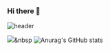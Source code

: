 ### Hi there 👋

![header](https://capsule-render.vercel.app/api?type=slice&color=auto&height=300&section=header&text=capsule%20render&fontSize=90)

<!--
**calmkeen/calmkeen** is a ✨ _special_ ✨ repository because its `README.md` (this file) appears on your GitHub profile.

Here are some ideas to get you started:

- 🔭 I’m currently working on ...
- 🌱 I’m currently learning ...
- 👯 I’m looking to collaborate on ...
- 🤔 I’m looking for help with ...
- 💬 Ask me about ...
- 📫 How to reach me: ...
- 😄 Pronouns: ...
- ⚡ Fun fact: ...
-->
<img src="https://img.shields.io/badge/쓰고자하는_텍스트-컬러코드?style=flat-square&logo=simpleicons에서_아이콘이름&logoColor=white"/></a>&nbsp
![Anurag's GitHub stats](https://github-readme-stats.vercel.app/api?username=calmkeen&show_icons=true&theme=radical)
